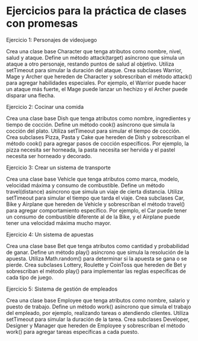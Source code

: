 # Ejercicios para la práctica de clases con promesas

Ejercicio 1: Personajes de videojuego

Crea una clase base Character que tenga atributos como nombre, nivel, salud y ataque.
Define un método attack(target) asíncrono que simula un ataque a otro personaje, restando puntos de salud al objetivo. Utiliza setTimeout para simular la duración del ataque.
Crea subclases Warrior, Mage y Archer que hereden de Character y sobrescriban el método attack() para agregar habilidades especiales. Por ejemplo, el Warrior puede hacer un ataque más fuerte, el Mage puede lanzar un hechizo y el Archer puede disparar una flecha.

Ejercicio 2: Cocinar una comida

Crea una clase base Dish que tenga atributos como nombre, ingredientes y tiempo de cocción.
Define un método cook() asíncrono que simula la cocción del plato. Utiliza setTimeout para simular el tiempo de cocción.
Crea subclases Pizza, Pasta y Cake que hereden de Dish y sobrescriban el método cook() para agregar pasos de cocción específicos. Por ejemplo, la pizza necesita ser horneada, la pasta necesita ser hervida y el pastel necesita ser horneado y decorado.

Ejercicio 3: Crear un sistema de transporte

Crea una clase base Vehicle que tenga atributos como marca, modelo, velocidad máxima y consumo de combustible.
Define un método travel(distance) asíncrono que simula un viaje de cierta distancia. Utiliza setTimeout para simular el tiempo que tarda el viaje.
Crea subclases Car, Bike y Airplane que hereden de Vehicle y sobrescriban el método travel() para agregar comportamiento específico. Por ejemplo, el Car puede tener un consumo de combustible diferente al de la Bike, y el Airplane puede tener una velocidad máxima mucho mayor.

Ejercicio 4: Un sistema de apuestas

Crea una clase base Bet que tenga atributos como cantidad y probabilidad de ganar.
Define un método play() asíncrono que simula la resolución de la apuesta. Utiliza Math.random() para determinar si la apuesta se gana o se pierde.
Crea subclases Lottery, Roulette y CoinToss que hereden de Bet y sobrescriban el método play() para implementar las reglas específicas de cada tipo de juego.

Ejercicio 5: Sistema de gestión de empleados

Crea una clase base Employee que tenga atributos como nombre, salario y puesto de trabajo.
Define un método work() asíncrono que simula el trabajo del empleado, por ejemplo, realizando tareas o atendiendo clientes. Utiliza setTimeout para simular la duración de la tarea.
Crea subclases Developer, Designer y Manager que hereden de Employee y sobrescriban el método work() para agregar tareas específicas a cada puesto.